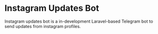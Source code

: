 # Instagram Updates Bot

Instagram updates bot is a in-development Laravel-based Telegram bot
to send updates from instagram profiles.